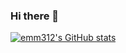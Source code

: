 ### Hi there 👋
[![emm312's GitHub stats](https://github-readme-stats.vercel.app/api?username=emm312)](https://github.com/anuraghazra/github-readme-stats)
